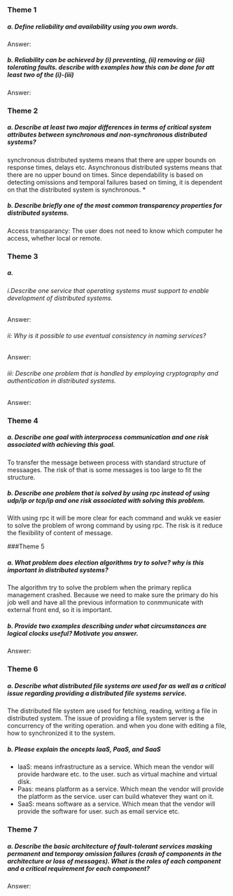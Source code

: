 ### Theme 1
##### a. Define reliability and availability using you own words.
Answer:

##### b. Reliability can be achieved by (i) preventing, (ii) removing or (iii) tolerating faults. describe with examples how this can be done for att least two of the (i)-(iii)
Answer:

### Theme 2
##### a. Describe at least two major differences in terms of critical system attributes between synchronous and non-synchronous distributed systems?
synchronous distributed systems means that there are upper bounds on response times, delays etc. Asynchronous distributed systems means that there are no upper bound on times. Since dependability is based on detecting omissions and temporal failures based on timing, it is dependent on that the distributed system is synchronous. *

##### b. Describe briefly one of the most common transparency properties for distributed systems.
Access transparancy: The user does not need to know which computer he access, whether local or remote.

### Theme 3
##### a.
###### i.Describe one service that operating systems must support to enable development of distributed systems.
Answer:

###### ii: Why is it possible to use eventual consistency in naming services?
Answer:

###### iii: Describe one problem that is handled by employing cryptography and authentication in distributed systems.
Answer:

### Theme 4
##### a. Describe one goal with interprocess communication and one risk associated with achieving this goal.
To transfer the message between process with standard structure of messaages. The risk of that is some messages is too large to fit the structure.

##### b. Describe one problem that is solved by using rpc instead of using udp/ip or tcp/ip and one risk associated with solving this problem.
With using rpc it will be more clear for each command and wukk ve easier to solve the problem of wrong command by using rpc. The risk is it reduce the flexibility of content of message.

###Theme 5
##### a. What problem does election algorithms try to solve? why is this important in distributed systems?
The algorithm try to solve the problem when the primary replica management crashed. Because we need to make sure the primary do his job well and have all the previous information to conmmunicate with external front end, so it is important.

##### b. Provide two examples describing under what circumstances are logical clocks useful? Motivate you answer.
Answer:

### Theme 6
##### a. Describe what distributed file systems are used for as well as a critical issue regarding providing a distributed file systems service.
The distributed file system are used for fetching, reading, writing a file in distributed system. The issue of providing a file system server is the concurrency of the writing operation. and when you done with editing a file, how to synchronized it to the system.

##### b. Please explain the oncepts IaaS, PaaS, and SaaS
- IaaS: means infrastructure as a service. Which mean the vendor will provide hardware etc. to the user. such as virtual machine and virtual disk.
- Paas: means platform as a service. Which mean the vendor will provide the platform as the service. user can build whatever they want on it.
- SaaS: means software as a service. Which mean that the vendor will provide the software for user. such as email service etc.
	
### Theme 7
##### a. Describe the basic architecture of fault-tolerant services masking permanent and temporay omission failures (crash of components in the architecture or loss of messages). What is the roles of each component and a critical requirement for each component?
Answer: 



